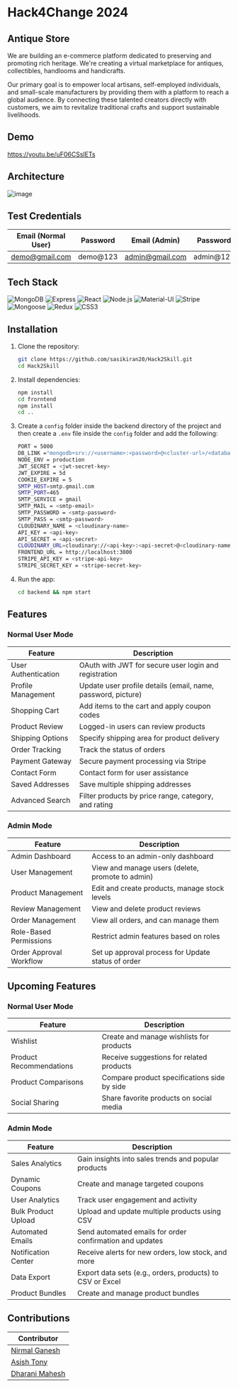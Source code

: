 
# Hack4Change 2024

## Antique Store

We are  building an e-commerce platform dedicated to preserving and promoting rich heritage. We're creating a virtual marketplace for antiques, collectibles, handlooms and handicrafts.

Our primary goal is to empower local artisans, self-employed individuals, and small-scale manufacturers by providing them with a platform to reach a global audience. By connecting these talented creators directly with customers, we aim to revitalize traditional crafts and support sustainable livelihoods.


## Demo

https://youtu.be/uF06CSslETs


## Architecture

![image](https://github.com/user-attachments/assets/43987cf0-beb4-4298-a550-e5dde1202150)


## Test Credentials

| Email (Normal User) | Password | Email (Admin)     | Password  |
| ------------------- | -------- | ----------------- | --------- |
| demo@gmail.com     | demo@123 | admin@gmail.com   | admin@123 |


## Tech Stack


![MongoDB](https://img.shields.io/badge/-MongoDB-green) ![Express](https://img.shields.io/badge/-Express-blue) ![React](https://img.shields.io/badge/-React-blue) ![Node.js](https://img.shields.io/badge/-Node.js-green) ![Material-UI](https://img.shields.io/badge/-Material--UI-blue) ![Stripe](https://img.shields.io/badge/-Stripe-blue) ![Mongoose](https://img.shields.io/badge/-Mongoose-green) ![Redux](https://img.shields.io/badge/-Redux-purple) ![CSS3](https://img.shields.io/badge/-CSS3-blue)



## Installation

1.  Clone the repository:
    ```bash
    git clone https://github.com/sasikiran20/Hack2Skill.git
    cd Hack2Skill
    ```
2.  Install dependencies:
    ```bash
    npm install
    cd frorntend
    npm install
    cd ..
    ```
3.  Create a `config` folder inside the backend directory of the project and then create a `.env` file inside the `config` folder and add the following:

    ````bash
    PORT = 5000
    DB_LINK ="mongodb+srv://<username>:<password>@<cluster-url>/<database-name>?retryWrites=true&w=majority"
    NODE_ENV = production
    JWT_SECRET = <jwt-secret-key>
    JWT_EXPIRE = 5d
    COOKIE_EXPIRE = 5
    SMTP_HOST=smtp.gmail.com
    SMTP_PORT=465
    SMTP_SERVICE = gmail
    SMTP_MAIL = <smtp-email>
    SMTP_PASSWORD = <smtp-password>
    SMTP_PASS = <smtp-password>
    CLOUDINARY_NAME = <cloudinary-name>
    API_KEY = <api-key>
    API_SECRET = <api-secret>
    CLOUDINARY_URL=cloudinary://<api-key>:<api-secret>@<cloudinary-name>
    FRONTEND_URL = http://localhost:3000
    STRIPE_API_KEY = <stripe-api-key>
    STRIPE_SECRET_KEY = <stripe-secret-key>


    ````
4.  Run the app:

    ```bash
    cd backend && npm start
    ```


## Features

### Normal User Mode

| Feature             | Description                                                  |
| ------------------- | ------------------------------------------------------------ |
| User Authentication | OAuth with JWT for secure user login and registration        |
| Profile Management  | Update user profile details (email, name, password, picture) |
| Shopping Cart       | Add items to the cart and apply coupon codes                 |
| Product Review      | Logged-in users can review products                          |
| Shipping Options    | Specify shipping area for product delivery                   |
| Order Tracking      | Track the status of orders                                   |
| Payment Gateway     | Secure payment processing via Stripe                         |
| Contact Form        | Contact form for user assistance                             |
| Saved Addresses     | Save multiple shipping addresses                             |
| Advanced Search     | Filter products by price range, category, and rating         |

### Admin Mode

| Feature                 | Description                                        |
| ----------------------- | -------------------------------------------------- |
| Admin Dashboard         | Access to an admin-only dashboard                  |
| User Management         | View and manage users (delete, promote to admin)   |
| Product Management      | Edit and create products, manage stock levels      |
| Review Management       | View and delete product reviews                    |
| Order Management        | View all orders, and can manage them               |
| Role-Based Permissions  | Restrict admin features based on roles             |
| Order Approval Workflow | Set up approval process for Update status of order |

## Upcoming Features

### Normal User Mode

| Feature                 | Description                                 |
| ----------------------- | ------------------------------------------- |
| Wishlist                | Create and manage wishlists for products    |
| Product Recommendations | Receive suggestions for related products    |
| Product Comparisons     | Compare product specifications side by side |
| Social Sharing          | Share favorite products on social media     |

### Admin Mode

| Feature             | Description                                               |
| ------------------- | --------------------------------------------------------- |
| Sales Analytics     | Gain insights into sales trends and popular products      |
| Dynamic Coupons     | Create and manage targeted coupons                        |
| User Analytics      | Track user engagement and activity                        |
| Bulk Product Upload | Upload and update multiple products using CSV             |
| Automated Emails    | Send automated emails for order confirmation and updates  |
| Notification Center | Receive alerts for new orders, low stock, and more        |
| Data Export         | Export data sets (e.g., orders, products) to CSV or Excel |
| Product Bundles     | Create and manage product bundles                         |



## Contributions

| Contributor                                           |
| ----------------------------------------------------- |
| [Nirmal Ganesh](https://github.com/nirmalganesh11)             |
| [Asish Tony](https://github.com/Asish-15) |
| [Dharani Mahesh](https://github.com/DharaniMahesh) |
